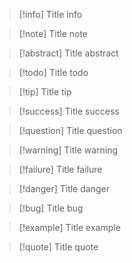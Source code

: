 > [!info] Title
>info

> [!note] Title
note

> [!abstract] Title
> abstract

> [!todo] Title
> todo

> [!tip] Title
>tip

> [!success] Title
>success

> [!question] Title
>question

> [!warning] Title
>warning

> [!failure] Title
>failure

> [!danger] Title
>danger

> [!bug] Title
> bug

> [!example] Title
>example

> [!quote] Title
>quote
